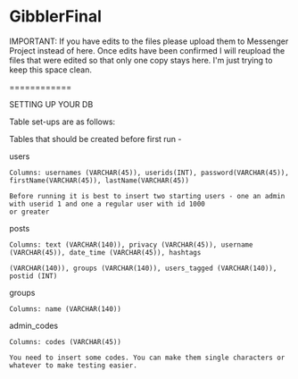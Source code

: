 GibblerFinal
============

IMPORTANT: If you have edits to the files please upload them to Messenger Project instead of here. Once edits have been confirmed I will reupload the files that were edited so that only one copy stays here. I'm just trying to keep this space clean.

============

SETTING UP YOUR DB

Table set-ups are as follows:

Tables that should be created before first run -

  users
  
    Columns: usernames (VARCHAR(45)), userids(INT), password(VARCHAR(45)), firstName(VARCHAR(45)), lastName(VARCHAR(45))
    
    Before running it is best to insert two starting users - one an admin with userid 1 and one a regular user with id 1000
    or greater
    
    
  posts
  
    Columns: text (VARCHAR(140)), privacy (VARCHAR(45)), username (VARCHAR(45)), date_time (VARCHAR(45)), hashtags
    
    (VARCHAR(140)), groups (VARCHAR(140)), users_tagged (VARCHAR(140)), postid (INT)
    
  groups
  
    Columns: name (VARCHAR(140))
    
    
  admin_codes
  
    Columns: codes (VARCHAR(45))
    
    You need to insert some codes. You can make them single characters or whatever to make testing easier.
    
